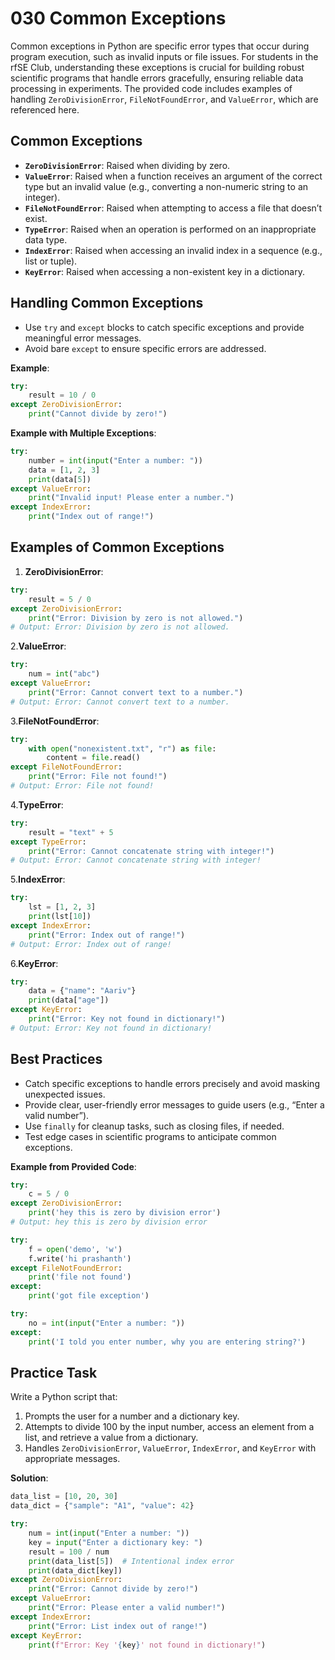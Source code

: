 # 030 Common Exceptions

Common exceptions in Python are specific error types that occur during program execution, such as invalid inputs or file issues. For students in the rfSE Club, understanding these exceptions is crucial for building robust scientific programs that handle errors gracefully, ensuring reliable data processing in experiments. The provided code includes examples of handling `ZeroDivisionError`, `FileNotFoundError`, and `ValueError`, which are referenced here.

## Common Exceptions

- **`ZeroDivisionError`**: Raised when dividing by zero.
- **`ValueError`**: Raised when a function receives an argument of the correct type but an invalid value (e.g., converting a non-numeric string to an integer).
- **`FileNotFoundError`**: Raised when attempting to access a file that doesn’t exist.
- **`TypeError`**: Raised when an operation is performed on an inappropriate data type.
- **`IndexError`**: Raised when accessing an invalid index in a sequence (e.g., list or tuple).
- **`KeyError`**: Raised when accessing a non-existent key in a dictionary.

## Handling Common Exceptions

- Use `try` and `except` blocks to catch specific exceptions and provide meaningful error messages.
- Avoid bare `except` to ensure specific errors are addressed.

**Example**:

```python
try:
    result = 10 / 0
except ZeroDivisionError:
    print("Cannot divide by zero!")
```

**Example with Multiple Exceptions**:

```python
try:
    number = int(input("Enter a number: "))
    data = [1, 2, 3]
    print(data[5])
except ValueError:
    print("Invalid input! Please enter a number.")
except IndexError:
    print("Index out of range!")
```

## Examples of Common Exceptions

1. **ZeroDivisionError**:

```python
try:
    result = 5 / 0
except ZeroDivisionError:
    print("Error: Division by zero is not allowed.")
# Output: Error: Division by zero is not allowed.
```

2.**ValueError**:

```python
try:
    num = int("abc")
except ValueError:
    print("Error: Cannot convert text to a number.")
# Output: Error: Cannot convert text to a number.
```

3.**FileNotFoundError**:

```python
try:
    with open("nonexistent.txt", "r") as file:
        content = file.read()
except FileNotFoundError:
    print("Error: File not found!")
# Output: Error: File not found!
```

4.**TypeError**:

```python
try:
    result = "text" + 5
except TypeError:
    print("Error: Cannot concatenate string with integer!")
# Output: Error: Cannot concatenate string with integer!
```

5.**IndexError**:

```python
try:
    lst = [1, 2, 3]
    print(lst[10])
except IndexError:
    print("Error: Index out of range!")
# Output: Error: Index out of range!
```

6.**KeyError**:

```python
try:
    data = {"name": "Aariv"}
    print(data["age"])
except KeyError:
    print("Error: Key not found in dictionary!")
# Output: Error: Key not found in dictionary!
```

## Best Practices

- Catch specific exceptions to handle errors precisely and avoid masking unexpected issues.
- Provide clear, user-friendly error messages to guide users (e.g., “Enter a valid number”).
- Use `finally` for cleanup tasks, such as closing files, if needed.
- Test edge cases in scientific programs to anticipate common exceptions.

**Example from Provided Code**:

```python
try:
    c = 5 / 0
except ZeroDivisionError:
    print('hey this is zero by division error')
# Output: hey this is zero by division error

try:
    f = open('demo', 'w')
    f.write('hi prashanth')
except FileNotFoundError:
    print('file not found')
except:
    print('got file exception')

try:
    no = int(input("Enter a number: "))
except:
    print('I told you enter number, why you are entering string?')
```

## Practice Task

Write a Python script that:

1. Prompts the user for a number and a dictionary key.
2. Attempts to divide 100 by the input number, access an element from a list, and retrieve a value from a dictionary.
3. Handles `ZeroDivisionError`, `ValueError`, `IndexError`, and `KeyError` with appropriate messages.

**Solution**:

```python
data_list = [10, 20, 30]
data_dict = {"sample": "A1", "value": 42}

try:
    num = int(input("Enter a number: "))
    key = input("Enter a dictionary key: ")
    result = 100 / num
    print(data_list[5])  # Intentional index error
    print(data_dict[key])
except ZeroDivisionError:
    print("Error: Cannot divide by zero!")
except ValueError:
    print("Error: Please enter a valid number!")
except IndexError:
    print("Error: List index out of range!")
except KeyError:
    print(f"Error: Key '{key}' not found in dictionary!")
```

